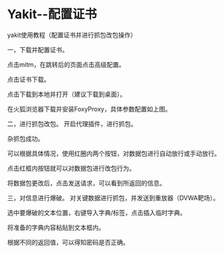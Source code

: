 # Yakit--配置证书
yakit使用教程（配置证书并进行抓包改包操作）

一，下载并配置证书。


点击mitm，在跳转后的页面点击高级配置。



点击证书下载。

点击下载到本地并打开（建议下载到桌面）。



在火狐浏览器下载并安装FoxyProxy，具体参数配置如上图。

二，进行抓包改包。
开启代理插件，进行抓包。

杂抓包成功。

可以根据具体情况，使用红圈内两个按钮，对数据包进行自动放行或手动放行。



点击红框内按钮就可以对数据包进行改包行为。

将数据包更改后，点击发送请求，可以看到所返回的信息。

三，对信息进行爆破。
对关键数据进行抓包，并发送到重放器（DVWA靶场）。

选中要爆破的文本位置，右键导入字典/标签，点击插入临时字典。



将准备的字典内容粘贴到文本框内。

根据不同的返回值，可以得知密码是否正确。

